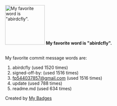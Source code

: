 <img src="https://github.com/my-badges/my-badges/blob/master/src/all-badges/favorite-word/favorite-word.png?raw=true" alt="My favorite word is &quot;abirdcfly&quot;." title="My favorite word is &quot;abirdcfly&quot;." width="128">
<strong>My favorite word is &quot;abirdcfly&quot;.</strong>
<br><br>

My favorite commit message words are:

1. abirdcfly (used 1520 times)
2. signed-off-by: (used 1516 times)
3. <fp544037857@gmail.com> (used 1516 times)
4. update (used 788 times)
5. readme.md (used 634 times)


Created by <a href="https://github.com/my-badges/my-badges">My Badges</a>